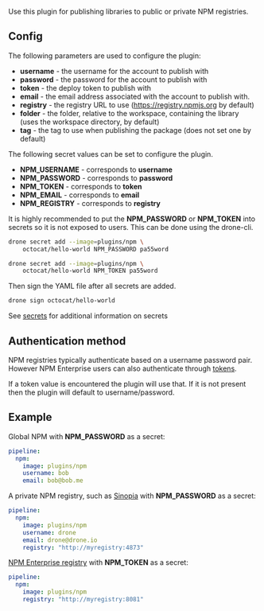 Use this plugin for publishing libraries to public or private NPM registries.

## Config

The following parameters are used to configure the plugin:

* **username** - the username for the account to publish with
* **password** - the password for the account to publish with
* **token** - the deploy token to publish with
* **email** - the email address associated with the account to publish with.
* **registry** - the registry URL to use (https://registry.npmjs.org by default)
* **folder** - the folder, relative to the workspace, containing the library
  (uses the workspace directory, by default)
* **tag** - the tag to use when publishing the package (does not set
  one by default)

The following secret values can be set to configure the plugin.

* **NPM_USERNAME** - corresponds to **username**
* **NPM_PASSWORD** - corresponds to **password**
* **NPM_TOKEN** - corresponds to **token**
* **NPM_EMAIL** - corresponds to **email**
* **NPM_REGISTRY** - corresponds to **registry**

It is highly recommended to put the **NPM_PASSWORD** or **NPM_TOKEN** into
secrets so it is not exposed to users. This can be done using the drone-cli.

```bash
drone secret add --image=plugins/npm \
    octocat/hello-world NPM_PASSWORD pa55word

drone secret add --image=plugins/npm \
    octocat/hello-world NPM_TOKEN pa55word
```

Then sign the YAML file after all secrets are added.

```bash
drone sign octocat/hello-world
```

See [secrets](http://readme.drone.io/0.5/usage/secrets/) for additional
information on secrets

## Authentication method

NPM registries typically authenticate based on a username password pair.
However NPM Enterprise users can also authenticate through
[tokens](http://blog.npmjs.org/post/106559223730/npm-enterprise-with-github-2fa).

If a token value is encountered the plugin will use that. If it is not present
then the plugin will default to username/password.

## Example

Global NPM with **NPM_PASSWORD** as a secret:

```yaml
pipeline:
  npm:
    image: plugins/npm
    username: bob
    email: bob@bob.me
```

A private NPM registry, such as [Sinopia](https://github.com/rlidwka/sinopia)
with **NPM_PASSWORD** as a secret:

```yaml
pipeline:
  npm:
    image: plugins/npm
    username: drone
    email: drone@drone.io
    registry: "http://myregistry:4873"
```

[NPM Enterprise registry](https://www.npmjs.com/enterprise) with **NPM_TOKEN**
as a secret:

```yaml
pipeline:
  npm:
    image: plugins/npm
    registry: "http://myregistry:8081"
```
